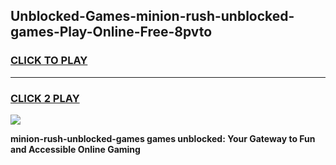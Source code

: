 
## Unblocked-Games-minion-rush-unblocked-games-Play-Online-Free-8pvto
<h3>
<a href="https://premium76.site?title=minion-rush-unblocked-games&ref=26A">CLICK TO PLAY</a></h3>
<hr>

<h3>
<a href="https://premium76.site?title=minion-rush-unblocked-games&ref=26A">CLICK 2 PLAY</a>
  
</h3>

<a href="https://premium76.site?title=minion-rush-unblocked-games&ref=26A"><img src="https://clearcache.store/games.png"></a>


**minion-rush-unblocked-games games unblocked: Your Gateway to Fun and Accessible Online Gaming**

